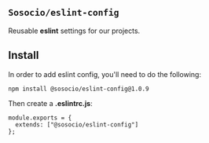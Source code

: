 ## `Sosocio/eslint-config`

Reusable **eslint** settings for our projects.

## Install

In order to add eslint config, you'll need to do the following:

```
npm install @sosocio/eslint-config@1.0.9
```

Then create a **.eslintrc.js**:

```JS
module.exports = {
  extends: ["@sosocio/eslint-config"]
};
```